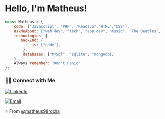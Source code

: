 # Hello, I'm Matheus!

```javascript
const Matheus = {
    code: ["Javascript", "PHP", "ReactJS","HTML","CSS"],
    askMeAbout: ["web dev", "tech", "app dev", "music", "The Beatles", "Movies"],
    technologies: {
       backEnd: {
            js: ["node"],
        },
        databases: ["MySql", "sqlite", "mongodb],
    },
    Always remember: "Don't Panic"
};
```
<h3> 🤝🏻 Connect with Me </h3>

<p align="center">
  
<a href="https://www.linkedin.com/in/matheus-rocha-79185b169/" target="_blank"><img alt="LinkedIn" src="https://img.shields.io/badge/LinkedIn-@matheus98rocha-blue?style=flat&logo=linkedin"></a>

<a href="mailto:matheus98rocha@gmail.com"><img alt="Email" src="https://img.shields.io/badge/Email-matheus98rocha@gmail.com-blue?style=flat&logo=gmail"></a>
</p>


⭐️ From [@matheus98rocha](https://github.com/matheus98rocha)
